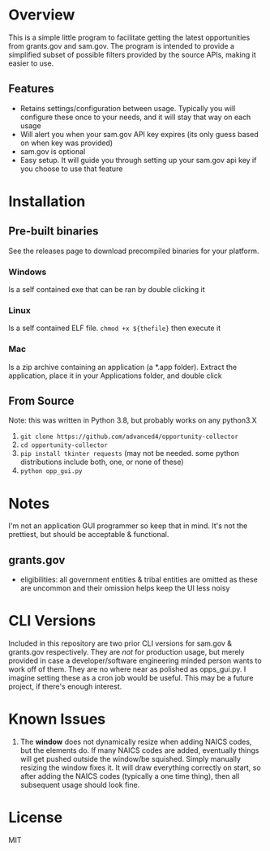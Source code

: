 # Overview
This is a simple little program to facilitate getting the latest opportunities from grants.gov
and sam.gov. The program is intended to provide a simplified subset of possible filters 
provided by the source APIs, making it easier to use.

## Features
* Retains settings/configuration between usage. Typically you will configure these once
to your needs, and it will stay that way on each usage
* Will alert you when your sam.gov API key expires (its only guess based on when key was provided)
* sam.gov is optional
* Easy setup. It will guide you through setting up your sam.gov api key if you choose to use that feature

# Installation
## Pre-built binaries
See the releases page to download precompiled binaries for your platform.

### Windows
Is a self contained exe that can be ran by double clicking it

### Linux
Is a self contained ELF file. `chmod +x ${thefile}` then execute it

### Mac
Is a zip archive containing an application (a *.app folder). Extract the application,
place it in your Applications folder, and double click

## From Source
Note: this was written in Python 3.8, but probably works on any python3.X
1. `git clone https://github.com/advanced4/opportunity-collector`
2. `cd opportunity-collector`
3. `pip install tkinter requests` (may not be needed. some python distributions include both, one, or none of these)
4. `python opp_gui.py`

# Notes
I'm not an application GUI programmer so keep that in mind. It's not the prettiest,
 but should be acceptable & functional.

## grants.gov
* eligibilities: all government entities & tribal entities are omitted as these are uncommon
and their omission helps keep the UI less noisy 


# CLI Versions
Included in this repository are two prior CLI versions for sam.gov & grants.gov respectively. They
are *not* for production usage, but merely provided in case a developer/software engineering minded
person wants to work off of them. They are no where near as polished as opps_gui.py. I imagine setting these as a cron job would be useful. This
may be a future project, if there's enough interest.

# Known Issues
1. The **window** does not dynamically resize when adding NAICS codes, but the elements do. If many
NAICS codes are added, eventually things will get pushed outside the window/be squished. Simply
manually resizing the window fixes it. It will draw everything correctly on start, so after 
adding the NAICS codes (typically a one time thing), then all subsequent usage should look fine.

# License
MIT